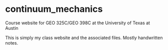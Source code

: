 # continuum_mechanics
Course website for GEO 325C/GEO 398C at the University of Texas at Austin

This is simply my class website and the associated files. Mostly handwritten notes.
